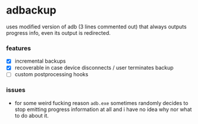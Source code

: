 # adbackup

uses modified version of adb (3 lines commented out) that always outputs
progress info, even its output is redirected.

### features

- [x] incremental backups
- [x] recoverable in case device disconnects / user terminates backup
- [ ] custom postprocessing hooks

### issues

- for some weird fucking reason `adb.exe` sometimes randomly decides to stop
  emitting progress information at all and i have no idea why nor what to do about
  it.
